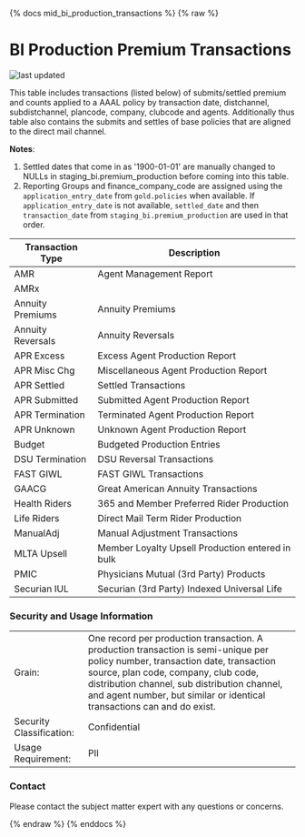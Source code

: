 {% docs mid_bi_production_transactions %}
{% raw %}

# BI Production Premium Transactions

![last updated](assets/update_badges/mid_bi_production_transactions.svg)

This table includes transactions (listed below) of submits/settled premium and counts applied to a AAAL policy by transaction date, distchannel, subdistchannel, plancode, company, clubcode and agents. 
Additionally thus table also contains the submits and settles of base policies that are aligned to the direct mail channel. 

**Notes**:
1. Settled dates that come in as '1900-01-01' are manually changed to NULLs in
staging_bi.premium_production before coming into this table.
2. Reporting Groups and finance_company_code are assigned using the `application_entry_date` from
`gold.policies` when available. If `application_entry_date` is not available, `settled_date` and
then `transaction_date` from `staging_bi.premium_production` are used in that order.

| Transaction Type  | Description                                      |
|-------------------|--------------------------------------------------|
| AMR               | Agent Management Report                          |
| AMRx              |                                                  |
| Annuity Premiums  | Annuity Premiums                                 |
| Annuity Reversals | Annuity Reversals                                |
| APR Excess        | Excess Agent Production Report                   |
| APR Misc Chg      | Miscellaneous Agent Production Report            |
| APR Settled       | Settled Transactions                             |
| APR Submitted     | Submitted Agent Production Report                |
| APR Termination   | Terminated Agent Production Report               |
| APR Unknown       | Unknown Agent Production Report                  |
| Budget            | Budgeted Production Entries                      |
| DSU Termination   | DSU Reversal Transactions                        |
| FAST GIWL         | FAST GIWL Transactions                           |
| GAACG             | Great American Annuity Transactions              |
| Health Riders     | 365 and Member Preferred Rider Production        |
| Life Riders       | Direct Mail Term Rider Production                |
| ManualAdj         | Manual Adjustment Transactions                   |
| MLTA Upsell       | Member Loyalty Upsell Production entered in bulk |
| PMIC              | Physicians Mutual (3rd Party) Products           |
| Securian IUL      | Securian (3rd Party) Indexed Universal Life      |


### Security and Usage Information
|     |     |
| --- | --- |
| Grain:                   | One record per production transaction.  A production transaction is semi-unique per policy number, transaction date, transaction source, plan code, company, club code, distribution channel, sub distribution channel, and agent number, but similar or identical transactions can and do exist. |            
| Security Classification: | Confidential |
| Usage Requirement:       | PII |



### Contact
Please contact the subject matter expert with any questions or concerns.

{% endraw %}
{% enddocs %}